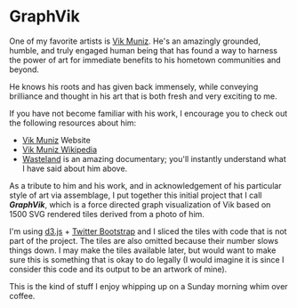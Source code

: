GraphVik
========

One of my favorite artists is [Vik Muniz](http://www.vikmuniz.net/). He's an amazingly grounded, humble, and truly engaged human being that has found a way to harness the power of art for immediate benefits to his hometown communities and beyond.

He knows his roots and has given back immensely, while conveying brilliance and thought in his art that is both fresh and very exciting to me.

If you have not become familiar with his work, I encourage you to check out the following resources about him:

* [Vik Muniz](http://www.vikmuniz.net/) Website
* [Vik Muniz Wikipedia](http://en.wikipedia.org/wiki/Vik_Muniz)
* [Wasteland](http://www.wastelandmovie.com/) is an amazing documentary; you'll instantly understand what I have said about him above.

As a tribute to him and his work, and in acknowledgement of his particular style of art via assemblage, I put together this initial project that I call ***GraphVik***, which is a force directed graph visualization of Vik based on 1500 SVG rendered tiles derived from a photo of him.

I'm using [d3.js](http://mbostock.github.com/d3/) + [Twitter Bootstrap](http://twitter.github.com/bootstrap/) and I sliced the tiles with code that is not part of the project. The tiles are also omitted because their number slows things down. I may make the tiles available later, but would want to make sure this is something that is okay to do legally (I would imagine it is since I consider this code and its output to be an artwork of mine).

This is the kind of stuff I enjoy whipping up on a Sunday morning whim over coffee.